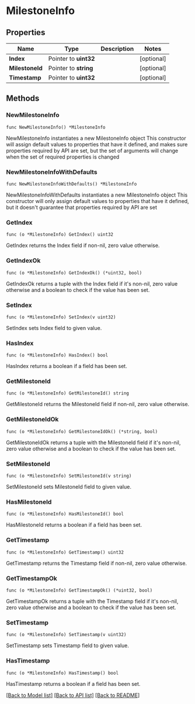 # MilestoneInfo

## Properties

Name | Type | Description | Notes
------------ | ------------- | ------------- | -------------
**Index** | Pointer to **uint32** |  | [optional] 
**MilestoneId** | Pointer to **string** |  | [optional] 
**Timestamp** | Pointer to **uint32** |  | [optional] 

## Methods

### NewMilestoneInfo

`func NewMilestoneInfo() *MilestoneInfo`

NewMilestoneInfo instantiates a new MilestoneInfo object
This constructor will assign default values to properties that have it defined,
and makes sure properties required by API are set, but the set of arguments
will change when the set of required properties is changed

### NewMilestoneInfoWithDefaults

`func NewMilestoneInfoWithDefaults() *MilestoneInfo`

NewMilestoneInfoWithDefaults instantiates a new MilestoneInfo object
This constructor will only assign default values to properties that have it defined,
but it doesn't guarantee that properties required by API are set

### GetIndex

`func (o *MilestoneInfo) GetIndex() uint32`

GetIndex returns the Index field if non-nil, zero value otherwise.

### GetIndexOk

`func (o *MilestoneInfo) GetIndexOk() (*uint32, bool)`

GetIndexOk returns a tuple with the Index field if it's non-nil, zero value otherwise
and a boolean to check if the value has been set.

### SetIndex

`func (o *MilestoneInfo) SetIndex(v uint32)`

SetIndex sets Index field to given value.

### HasIndex

`func (o *MilestoneInfo) HasIndex() bool`

HasIndex returns a boolean if a field has been set.

### GetMilestoneId

`func (o *MilestoneInfo) GetMilestoneId() string`

GetMilestoneId returns the MilestoneId field if non-nil, zero value otherwise.

### GetMilestoneIdOk

`func (o *MilestoneInfo) GetMilestoneIdOk() (*string, bool)`

GetMilestoneIdOk returns a tuple with the MilestoneId field if it's non-nil, zero value otherwise
and a boolean to check if the value has been set.

### SetMilestoneId

`func (o *MilestoneInfo) SetMilestoneId(v string)`

SetMilestoneId sets MilestoneId field to given value.

### HasMilestoneId

`func (o *MilestoneInfo) HasMilestoneId() bool`

HasMilestoneId returns a boolean if a field has been set.

### GetTimestamp

`func (o *MilestoneInfo) GetTimestamp() uint32`

GetTimestamp returns the Timestamp field if non-nil, zero value otherwise.

### GetTimestampOk

`func (o *MilestoneInfo) GetTimestampOk() (*uint32, bool)`

GetTimestampOk returns a tuple with the Timestamp field if it's non-nil, zero value otherwise
and a boolean to check if the value has been set.

### SetTimestamp

`func (o *MilestoneInfo) SetTimestamp(v uint32)`

SetTimestamp sets Timestamp field to given value.

### HasTimestamp

`func (o *MilestoneInfo) HasTimestamp() bool`

HasTimestamp returns a boolean if a field has been set.


[[Back to Model list]](../README.md#documentation-for-models) [[Back to API list]](../README.md#documentation-for-api-endpoints) [[Back to README]](../README.md)



